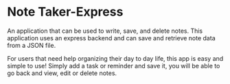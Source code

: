 # Note Taker-Express

An application that can be used to write, save, and delete notes. This application uses an express backend and can save and retrieve note data from a JSON file.

For users that need help organizing their day to day life, this app is easy and simple to use! Simply add a task or reminder and save it, you will be able to go back and view, edit or delete notes. 
